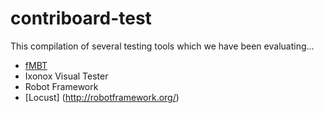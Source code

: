 # contriboard-test

This compilation of several testing tools which we have been evaluating...


  * [fMBT](https://01.org/fmbt)
  * Ixonox Visual Tester
  * Robot Framework
  * [Locust] (http://robotframework.org/)

